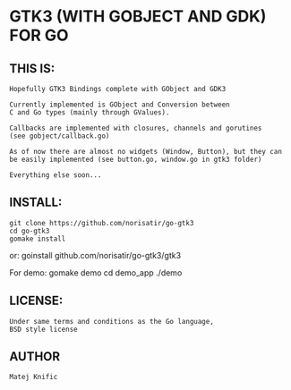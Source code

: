 GTK3 (WITH GOBJECT AND GDK) FOR GO
===================================

THIS IS:
--------

	Hopefully GTK3 Bindings complete with GObject and GDK3

	Currently implemented is GObject and Conversion between 
	C and Go types (mainly through GValues).

	Callbacks are implemented with closures, channels and gorutines
	(see gobject/callback.go)

	As of now there are almost no widgets (Window, Button), but they can
	be easily implemented (see button.go, window.go in gtk3 folder)

	Everything else soon...

INSTALL:
--------

	git clone https://github.com/norisatir/go-gtk3
	cd go-gtk3
    gomake install

or:
    goinstall github.com/norisatir/go-gtk3/gtk3


For demo:
    gomake demo
    cd demo_app
    ./demo


LICENSE:
--------

	Under same terms and conditions as the Go language,
	BSD style license

AUTHOR
------

	Matej Knific
